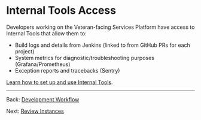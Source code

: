 # Internal Tools Access

Developers working on the Veteran-facing Services Platform have access to Internal Tools that allow them to:

* Build logs and details from Jenkins (linked to from GitHub PRs for each project)
* System metrics for diagnostic/troubleshooting purposes (Grafana/Prometheus)
* Exception reports and tracebacks (Sentry)

[Learn how to set up and use Internal Tools](https://github.com/department-of-veterans-affairs/vets.gov-team/blob/master/Work%20Practices/Engineering/Internal%20Tools.md).

<hr>

Back: [Development Workflow](development-workflow.md)

Next: [Review Instances](review-instances.md)
